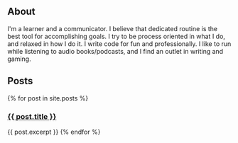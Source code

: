 ---
---

<h2> About </h2>

I'm a learner and a communicator. 
I believe that dedicated routine is the best tool for accomplishing goals. 
I try to be process oriented in what I do, and relaxed in how I do it. 
I write code for fun and professionally. 
I like to run while listening to audio books/podcasts, and I find an outlet in writing and gaming.

<h2> Posts </h2>

{% for post in site.posts %}
  <h3><a href="{{ post.url }}">{{ post.title }}</a></h3>
  {{ post.excerpt }}
{% endfor %}
